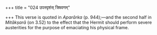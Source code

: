 +++
title = "024 उपस्पृशंस् त्रिषवणम्"

+++
This verse is quoted in *Aparārka* (p. 944);—and the second half in
*Mitākṣarā* (on 3.52) to the effect that the Hermit should perform
severe austerities for the purpose of emaciating his physical frame.


